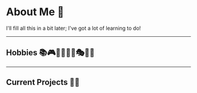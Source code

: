 # About Me 🦚

I'll fill all this in a bit later; I've got a lot of learning to do!


---

## Hobbies 📚🎮🏋️‍♂️🎹🎨🎭👨‍🍳


---

## Current Projects 👨‍💻








